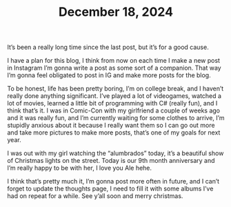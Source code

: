 ﻿---
title: "December 18, 2024"
pubDate: 2024-12-18
---
It’s been a really long time since the last post, but it’s for a good cause.

I have a plan for this blog, I think from now on each time I make a new post in Instagram I’m gonna write a post as some sort of a companion. That way I’m gonna feel obligated to post in IG and make more posts for the blog.

To be honest, life has been pretty boring, I’m on college break, and I haven’t really done anything significant. I’ve played a lot of videogames, watched a lot of movies, learned a little bit of programming with C# (really fun), and I think that’s it. I was in Comic-Con with my girlfriend a couple of weeks ago and it was really fun, and I’m currently waiting for some clothes to arrive, I’m stupidly anxious about it because I really want them so I can go out more and take more pictures to make more posts, that’s one of my goals for next year.

I was out with my girl watching the “alumbrados” today, it’s a beautiful show of Christmas lights on the street. Today is our 9th month anniversary and I’m really happy to be with her, I love you Ale hehe.

I think that’s pretty much it, I’m gonna post more often in future, and I can’t forget to update the thoughts page, I need to fill it with some albums I’ve had on repeat for a while. See y’all soon and merry christmas.
